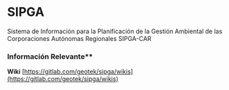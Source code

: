# SIPGA

Sistema de Información para la Planificación de la Gestión Ambiental de las
Corporaciones Autónomas Regionales SIPGA-CAR

### Información Relevante**

**Wiki**
[https://gitlab.com/geotek/sipga/wikis](https://gitlab.com/geotek/sipga/wikis)
